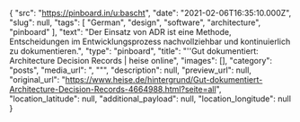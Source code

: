 {
  "src": "https://pinboard.in/u:bascht",
  "date": "2021-02-06T16:35:10.000Z",
  "slug": null,
  "tags": [
    "German",
    "design",
    "software",
    "architecture",
    "pinboard"
  ],
  "text": "Der Einsatz von ADR ist eine Methode, Entscheidungen im Entwicklungsprozess nachvollziehbar und kontinuierlich zu dokumentieren.",
  "type": "pinboard",
  "title": "''Gut dokumentiert: Architecture Decision Records | heise online",
  "images": [],
  "category": "posts",
  "media_url": ", \"\"",
  "description": null,
  "preview_url": null,
  "original_url": "https://www.heise.de/hintergrund/Gut-dokumentiert-Architecture-Decision-Records-4664988.html?seite=all",
  "location_latitude": null,
  "additional_payload": null,
  "location_longitude": null
}